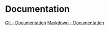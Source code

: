 # Documentation
[Git - Documentation](https://git-scm.com/doc "Title")
[Markdown - Documentation](https://guides.github.com/features/mastering-markdown "Title")